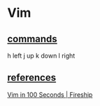 # Vim

## [commands](https://github.com/CoderSales/Vim/blob/main/docs/commands.md)

h left
j up
k down
l right

## [references](https://github.com/CoderSales/Vim/blob/main/docs/references.md)

[Vim in 100 Seconds | Fireship](https://youtu.be/-txKSRn0qeA?t=68)
